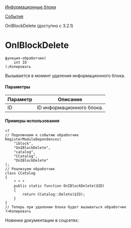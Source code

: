 [Информационные блоки](/api_help/iblock/index.php)

[События](/api_help/iblock/events/index.php)

OnIBlockDelete (доступно с 3.2.1)

OnIBlockDelete
==============

```
функция-обработчик(
	int ID 
);Копировать
```

Вызывается в момент удаления информационного блока.

#### Параметры

| Параметр | Описание |
| --- | --- |
| ID | ID информационного блока. |

#### Примеры использования

```
<?
// Подключаем к событию обработчик
RegisterModuleDependences(
	"iblock", 
	"OnIBlockDelete", 
	"catalog", 
	"CCatalog", 
	"OnIBlockDelete"
);
// Реализуем обработчик
class CCatalog
{
	* * *
	public static function OnIBlockDelete($ID)
	{
		return CCatalog::Delete($ID);
	}
}
// Теперь при удалении блока будет вызываться обработчик
?>Копировать
```

Новинки документации в соцсетях: